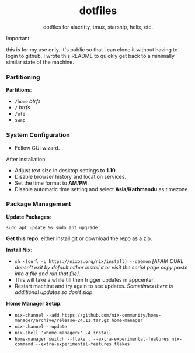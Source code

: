 <div align="center">
  <h1>dotfiles</h1>
  <p>dotfiles for alacritty, tmux, starship, helix, etc.</p>
</div>

> [!IMPORTANT]
> this is for my use only. It's public so that i can clone it without having to login to github. I wrote this README to quickly get back to a minimally similar state of the machine.

### Partitioning

**Partitions**:

- `/home` *btrfs*
- `/` *btrfs*
- `/efi`
- `swap`

### System Configuration

- Follow GUI wizard.

After installation

- Adjust text size in desktop settings to **1.10**.
- Disable browser history and location services.
- Set the time format to **AM/PM**.
- Disable automatic time setting and select **Asia/Kathmandu** as timezone.

### Package Management

**Update Packages**:

`sudo apt update && sudo apt upgrade` 

**Get this repo**: either install git or download the repo as a zip.

**Install Nix**:

- `sh <(curl -L https://nixos.org/nix/install) --daemon` *[AFAIK CURL doesn't exit by default either install it or visit the script page copy paste into a file and run that file]*.
- This will take a while till then trigger updates in appcenter.
- Restart machine and try again to see updates. *Sometimes there is additional updates so don't skip*.

**Home Manager Setup**: 

- `nix-channel --add https://github.com/nix-community/home-manager/archive/release-24.11.tar.gz home-manager`
- `nix-channel --update`
- `nix-shell '<home-manager>' -A install`
- `home-manager switch --flake . --extra-experimental-features nix-command --extra-experimental-features flakes`
